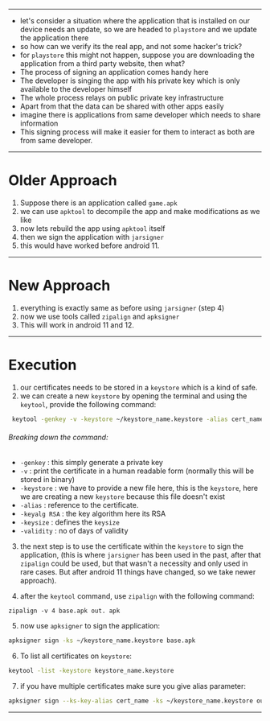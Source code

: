 ___

- let's consider a situation where the application that is installed on our device needs an update, so we are headed to `playstore` and we update the application there
- so how can we verify its the real app, and not some hacker's trick?
- for `playstore` this might not happen, suppose you are downloading the application from a third party website, then what?
- The process of signing an application comes handy here
- The developer is singing the app with his private key which is only available to the developer himself
- The whole process relays on public private key infrastructure
- Apart from that the data can be shared with other apps easily
- imagine there is applications from same developer which needs to share information
- This signing process will make it easier for them to interact as both are from same developer.
___
# Older Approach

1. Suppose there is an application called `game.apk` 
2. we can use `apktool` to decompile the app and make modifications as we like 
3. now lets rebuild the app using `apktool` itself 
4. then we sign the application with `jarsigner`
5. this would have worked before android 11.
___
# New Approach

1.  everything is exactly same as before using `jarsigner` (step 4)
2.  now we use tools called `zipalign` and `apksigner` 
3. This will work in android 11 and 12.
___
# Execution

1.  our certificates needs to be stored in a `keystore` which is a kind of safe.
2.  we can create a new `keystore` by opening the terminal and using the `keytool`, provide the following command:
```bash
 keytool -genkey -v -keystore ~/keystore_name.keystore -alias cert_name -keyalg RSA -keysize 2048 -validity
```

 ###### Breaking down the command:  
- `-genkey` : this simply generate a private key
- `-v` : print the certificate in a human readable form (normally this will be stored in binary)
- `-keystore` : we have to provide a new file here, this is the `keystore`, here we are creating a new `keystore` because this file doesn't exist
- `-alias` : reference to the certificate.
- `-keyalg RSA` : the key algorithm here its RSA
- `-keysize` : defines the `keysize`
- `-validity` : no of days of validity

3. the next step is to use the certificate within the `keystore` to sign the application, (this is where `jarsigner` has been used in the past, after that `zipalign` could be used, but that wasn't a necessity and only used in rare cases. But  after android 11 things have changed, so we take newer approach).

4. after the `keytool` command, use `zipalign` with the following command:
```shell
zipalign -v 4 base.apk out. apk
```

5. now use `apksigner` to sign the application:
```bash
apksigner sign -ks ~/keystore_name.keystore base.apk
```

6. To list all certificates on `keystore`:
```bash
keytool -list -keystore keystore_name.keystore
```


7. if you have multiple certificates make sure you give alias parameter:
```bash
apksigner sign --ks-key-alias cert_name -ks ~/keystore_name.keystore out. apk
```


___

